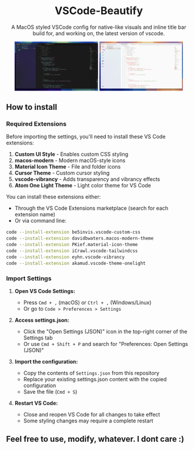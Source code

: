 <div align="center">

# VSCode-Beautify
A MacOS styled VSCode config for native-like visuals and inline title bar build for, and working on, the latest version of vscode.

  <img src="Dark.png" width="45%" alt="VSCode Beautify Screenshot 1">
  <img src="Light.png" width="45%" alt="VSCode Beautify Screenshot 2">
</div>

## How to install

### Required Extensions
Before importing the settings, you'll need to install these VS Code extensions:

1. **Custom UI Style** - Enables custom CSS styling
2. **macos-modern** - Modern macOS-style icons  
3. **Material Icon Theme** - File and folder icons
4. **Cursor Theme** - Custom cursor styling
5. **vscode-vibrancy** - Adds transparency and vibrancy effects
6. **Atom One Light Theme** - Light color theme for VS Code

You can install these extensions either:
- Through the VS Code Extensions marketplace (search for each extension name)
- Or via command line:
```bash
code --install-extension be5invis.vscode-custom-css
code --install-extension davidbwaters.macos-modern-theme
code --install-extension PKief.material-icon-theme
code --install-extension iCrawl.vscode-tailwindcss
code --install-extension eyhn.vscode-vibrancy
code --install-extension akamud.vscode-theme-onelight
```

### Import Settings

1. **Open VS Code Settings:**
   - Press `Cmd + ,` (macOS) or `Ctrl + ,` (Windows/Linux)
   - Or go to `Code > Preferences > Settings`

2. **Access settings.json:**
   - Click the "Open Settings (JSON)" icon in the top-right corner of the Settings tab
   - Or use `Cmd + Shift + P` and search for "Preferences: Open Settings (JSON)"

3. **Import the configuration:**
   - Copy the contents of `Settings.json` from this repository
   - Replace your existing settings.json content with the copied configuration
   - Save the file (`Cmd + S`)

4. **Restart VS Code:**
   - Close and reopen VS Code for all changes to take effect
   - Some styling changes may require a complete restart

## Feel free to use, modify, whatever. I dont care :)